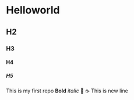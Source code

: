 # Helloworld
## H2
### H3
#### H4
##### H5
This is my first repo
**Bold**
*italic*
:pizza:
:coffee:
This is new line

